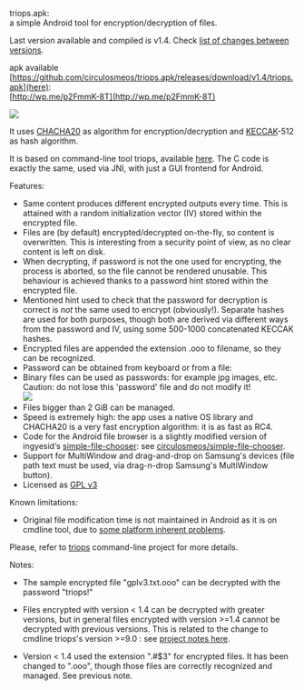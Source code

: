 triops.apk:   
a simple Android tool for encryption/decryption of files.   

Last version available and compiled is v1.4. Check [list of changes between versions](Changes.md).   

apk available [https://github.com/circulosmeos/triops.apk/releases/download/v1.4/triops.apk](here):   
[http://wp.me/p2FmmK-8T](http://wp.me/p2FmmK-8T)

![](https://circulosmeos.files.wordpress.com/2015/09/triops-apk1.png)

It uses [CHACHA20](http://en.wikipedia.org/wiki/Salsa20#ChaCha_variant) as algorithm for encryption/decryption and [KECCAK](http://en.wikipedia.org/wiki/SHA-3)-512 as hash algorithm.   

It is based on command-line tool triops, available [here](https://www.github.com/circulosmeos/triops). The C code is exactly the same, used via JNI, with just a GUI frontend for Android.   

Features:   

* Same content produces different encrypted outputs every time. This is attained with a random initialization vector (IV) stored within the encrypted file.
* Files are (by default) encrypted/decrypted on-the-fly, so content is overwritten. This is interesting from a security point of view, as no clear content is left on disk.
* When decrypting, if password is not the one used for encrypting, the process is aborted, so the file cannot be rendered unusable. This behaviour is achieved thanks to a password hint stored within the encrypted file.
* Mentioned hint used to check that the password for decryption is correct is *not* the same used to encrypt (obviously!). Separate hashes are used for both purposes, though both are derived via different ways from the password and IV, using some 500-1000 concatenated KECCAK hashes.
* Encrypted files are appended the extension .ooo to filename, so they can be recognized.
* Password can be obtained from keyboard or from a file:
* Binary files can be used as passwords: for example jpg images, etc. Caution: do not lose this 'password' file and do not modify it!   
![](https://circulosmeos.files.wordpress.com/2015/09/triops-apk-file_as_password.png)
* Files bigger than 2 GiB can be managed.
* Speed is extremely high: the app uses a native OS library and CHACHA20 is a very fast encryption algorithm: it is as fast as RC4.
* Code for the Android file browser is a slightly modified version of ingyesid‘s [simple-file-chooser](https://github.com/ingyesid/simple-file-chooser): see [circulosmeos/simple-file-chooser](https://github.com/circulosmeos/simple-file-chooser).
* Support for MultiWindow and drag-and-drop on Samsung's devices (file path text must be used, via drag-n-drop Samsung's MultiWindow button).
* Licensed as [GPL v3](http://www.gnu.org/licenses/gpl-3.0.html)

Known limitations:   

* Original file modification time is not maintained in Android as it is on cmdline tool, due to [some platform inherent problems](https://code.google.com/p/android/issues/detail?id=18624).
   
   
   
Please, refer to [triops](https://www.github.com/circulosmeos/triops) command-line project for more details.
   
   

Notes:   

* The sample encrypted file "gplv3.txt.ooo" can be decrypted with the password "triops!"   
   
* Files encrypted with version < 1.4 can be decrypted with greater versions, but in general files encrypted with version >=1.4 cannot be decrypted with previous versions. This is related to the change to cmdline triops's version >=9.0 : see [project notes here](https://github.com/circulosmeos/triops).   

* Version < 1.4 used the extension ".#$3" for encrypted files. It has been changed to ".ooo", though those files are correctly recognized and managed. See previous note.   
